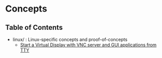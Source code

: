 # Concepts

## Table of Contents
- linux/ : Linux-specific concepts and proof-of-concepts
    - [Start a Virtual Display with VNC server and GUI applications from TTY](concepts/linux/start-gui-apps-with-vnc-from-tty)


